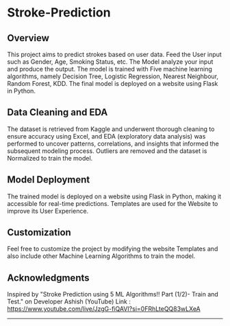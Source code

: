# Stroke-Prediction

## Overview

This project aims to predict strokes based on user data. Feed the User input such as Gender, Age, Smoking Status, etc. The Model analyze your input and produce the output. The model is trained with Five machine learning algorithms, namely Decision Tree, Logistic Regression, Nearest Neighbour, Random Forest, KDD. The final model is deployed on a website using Flask in Python.

## Data Cleaning and EDA

The dataset is retrieved from Kaggle and underwent thorough cleaning to ensure accuracy using Excel, and EDA (exploratory data analysis) was performed to uncover patterns, correlations, and insights that informed the subsequent modeling process. Outliers are removed and the dataset is Normalized to train the model. 

## Model Deployment

The trained model is deployed on a website using Flask in Python, making it accessible for real-time predictions. Templates are used for the Website to improve its User Experience.

## Customization

Feel free to customize the project by modifying the website Templates and also include other Machine Learning Algorithms to train the model.


## Acknowledgments

Inspired by "Stroke Prediction using 5 ML Algorithms!! Part (1/2)- Train and Test." on Developer Ashish (YouTube)
Link : https://www.youtube.com/live/JzgG-fiQAVI?si=0FRhLteQQ83wLXeA

---
